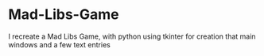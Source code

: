 # Mad-Libs-Game
I recreate a Mad Libs Game, with python using tkinter for creation that main windows and a few text entries
